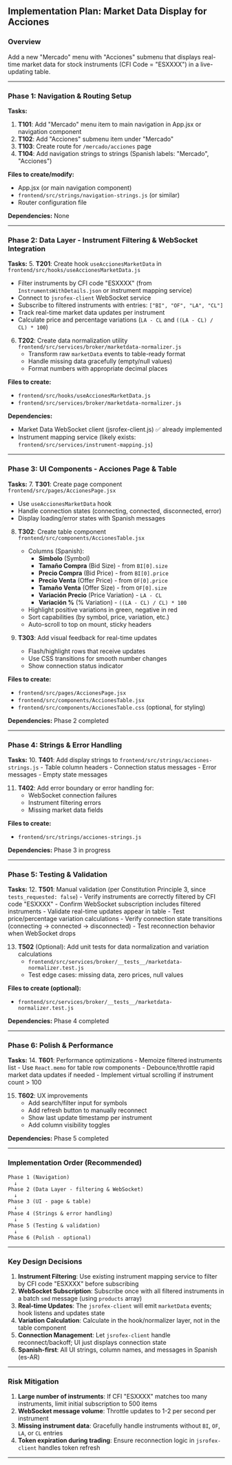 ## Implementation Plan: Market Data Display for Acciones

### Overview
Add a new "Mercado" menu with "Acciones" submenu that displays real-time market data for stock instruments (CFI Code = "ESXXXX") in a live-updating table.

---

### Phase 1: Navigation & Routing Setup

**Tasks:**
1. **T101**: Add "Mercado" menu item to main navigation in App.jsx or navigation component
2. **T102**: Add "Acciones" submenu item under "Mercado"
3. **T103**: Create route for `/mercado/acciones` page
4. **T104**: Add navigation strings to strings (Spanish labels: "Mercado", "Acciones")

**Files to create/modify:**
- App.jsx (or main navigation component)
- `frontend/src/strings/navigation-strings.js` (or similar)
- Router configuration file

**Dependencies:** None

---

### Phase 2: Data Layer - Instrument Filtering & WebSocket Integration

**Tasks:**
5. **T201**: Create hook `useAccionesMarketData` in `frontend/src/hooks/useAccionesMarketData.js`
   - Filter instruments by CFI code "ESXXXX" (from `InstrumentsWithDetails.json` or instrument mapping service)
   - Connect to `jsrofex-client` WebSocket service
   - Subscribe to filtered instruments with entries: `["BI", "OF", "LA", "CL"]`
   - Track real-time market data updates per instrument
   - Calculate price and percentage variations (`LA - CL` and `((LA - CL) / CL) * 100`)
   
6. **T202**: Create data normalization utility `frontend/src/services/broker/marketdata-normalizer.js`
   - Transform raw `marketData` events to table-ready format
   - Handle missing data gracefully (empty/null values)
   - Format numbers with appropriate decimal places

**Files to create:**
- `frontend/src/hooks/useAccionesMarketData.js`
- `frontend/src/services/broker/marketdata-normalizer.js`

**Dependencies:** 
- Market Data WebSocket client (jsrofex-client.js) ✅ already implemented
- Instrument mapping service (likely exists: `frontend/src/services/instrument-mapping.js`)

---

### Phase 3: UI Components - Acciones Page & Table

**Tasks:**
7. **T301**: Create page component `frontend/src/pages/AccionesPage.jsx`
   - Use `useAccionesMarketData` hook
   - Handle connection states (connecting, connected, disconnected, error)
   - Display loading/error states with Spanish messages
   
8. **T302**: Create table component `frontend/src/components/AccionesTable.jsx`
   - Columns (Spanish):
     - **Símbolo** (Symbol)
     - **Tamaño Compra** (Bid Size) - from `BI[0].size`
     - **Precio Compra** (Bid Price) - from `BI[0].price`
     - **Precio Venta** (Offer Price) - from `OF[0].price`
     - **Tamaño Venta** (Offer Size) - from `OF[0].size`
     - **Variación Precio** (Price Variation) - `LA - CL`
     - **Variación %** (% Variation) - `((LA - CL) / CL) * 100`
   - Highlight positive variations in green, negative in red
   - Sort capabilities (by symbol, price, variation, etc.)
   - Auto-scroll to top on mount, sticky headers

9. **T303**: Add visual feedback for real-time updates
   - Flash/highlight rows that receive updates
   - Use CSS transitions for smooth number changes
   - Show connection status indicator

**Files to create:**
- `frontend/src/pages/AccionesPage.jsx`
- `frontend/src/components/AccionesTable.jsx`
- `frontend/src/components/AccionesTable.css` (optional, for styling)

**Dependencies:** Phase 2 completed

---

### Phase 4: Strings & Error Handling

**Tasks:**
10. **T401**: Add display strings to `frontend/src/strings/acciones-strings.js`
    - Table column headers
    - Connection status messages
    - Error messages
    - Empty state messages

11. **T402**: Add error boundary or error handling for:
    - WebSocket connection failures
    - Instrument filtering errors
    - Missing market data fields

**Files to create:**
- `frontend/src/strings/acciones-strings.js`

**Dependencies:** Phase 3 in progress

---

### Phase 5: Testing & Validation

**Tasks:**
12. **T501**: Manual validation (per Constitution Principle 3, since `tests_requested: false`)
    - Verify instruments are correctly filtered by CFI code "ESXXXX"
    - Confirm WebSocket subscription includes filtered instruments
    - Validate real-time updates appear in table
    - Test price/percentage variation calculations
    - Verify connection state transitions (connecting → connected → disconnected)
    - Test reconnection behavior when WebSocket drops

13. **T502** (Optional): Add unit tests for data normalization and variation calculations
    - `frontend/src/services/broker/__tests__/marketdata-normalizer.test.js`
    - Test edge cases: missing data, zero prices, null values

**Files to create (optional):**
- `frontend/src/services/broker/__tests__/marketdata-normalizer.test.js`

**Dependencies:** Phase 4 completed

---

### Phase 6: Polish & Performance

**Tasks:**
14. **T601**: Performance optimizations
    - Memoize filtered instruments list
    - Use `React.memo` for table row components
    - Debounce/throttle rapid market data updates if needed
    - Implement virtual scrolling if instrument count > 100

15. **T602**: UX improvements
    - Add search/filter input for symbols
    - Add refresh button to manually reconnect
    - Show last update timestamp per instrument
    - Add column visibility toggles

**Dependencies:** Phase 5 completed

---

### Implementation Order (Recommended)

```
Phase 1 (Navigation) 
  ↓
Phase 2 (Data Layer - filtering & WebSocket)
  ↓
Phase 3 (UI - page & table)
  ↓
Phase 4 (Strings & error handling)
  ↓
Phase 5 (Testing & validation)
  ↓
Phase 6 (Polish - optional)
```

---

### Key Design Decisions

1. **Instrument Filtering**: Use existing instrument mapping service to filter by CFI code "ESXXXX" before subscribing
2. **WebSocket Subscription**: Subscribe once with all filtered instruments in a batch `smd` message (using `products` array)
3. **Real-time Updates**: The `jsrofex-client` will emit `marketData` events; hook listens and updates state
4. **Variation Calculation**: Calculate in the hook/normalizer layer, not in the table component
5. **Connection Management**: Let `jsrofex-client` handle reconnect/backoff; UI just displays connection state
6. **Spanish-first**: All UI strings, column names, and messages in Spanish (es-AR)

---

### Risk Mitigation

1. **Large number of instruments**: If CFI "ESXXXX" matches too many instruments, limit initial subscription to 500 items
2. **WebSocket message volume**: Throttle updates to 1-2 per second per instrument
3. **Missing instrument data**: Gracefully handle instruments without `BI`, `OF`, `LA`, or `CL` entries
4. **Token expiration during trading**: Ensure reconnection logic in `jsrofex-client` handles token refresh

---

